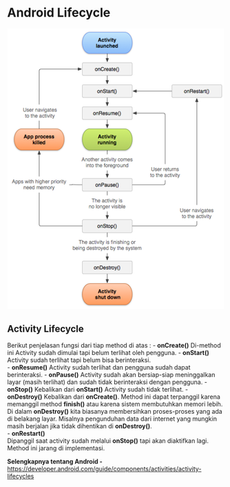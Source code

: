 #  Android Lifecycle
![Android lifecycle](lifecycle.png)

## Activity Lifecycle
Berikut penjelasan fungsi dari tiap method di atas :
    - **onCreate()**
         Di-method ini Activity sudah dimulai tapi belum terlihat oleh pengguna.
    - **onStart()**
         Activity sudah terlihat tapi belum bisa berinteraksi.   
    - **onResume()**
         Activity sudah terlihat dan pengguna sudah dapat berinteraksi.
    - **onPause()**
         Activity sudah akan bersiap-siap meninggalkan layar (masih terlihat) dan sudah tidak berinteraksi dengan pengguna. 
    - **onStop()**
         Kebalikan dari **onStart()** Activity sudah tidak terlihat.
    - **onDestroy()**
         Kebalikan dari **onCreate()**. Method ini dapat terpanggil karena memanggil method **finish()** atau karena sistem membutuhkan memori lebih. Di dalam **onDestroy()** kita biasanya membersihkan proses-proses yang ada di belakang layar. Misalnya pengunduhan data dari internet yang mungkin masih berjalan jika tidak dihentikan di **onDestroy()**.    
    - **onRestart()**            
         Dipanggil saat activity sudah melalui **onStop()** tapi akan diaktifkan lagi. Method ini jarang di implementasi. 

**Selengkapnya tentang Android -** https://developer.android.com/guide/components/activities/activity-lifecycles